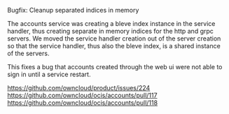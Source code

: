 Bugfix: Cleanup separated indices in memory

The accounts service was creating a bleve index instance in the service handler, thus creating separate in memory indices for the http and grpc servers. We moved the service handler creation out of the server creation so that the service handler, thus also the bleve index, is a shared instance of the servers.

This fixes a bug that accounts created through the web ui were not able to sign in until a service restart.

<https://github.com/owncloud/product/issues/224>
<https://github.com/owncloud/ocis/accounts/pull/117>
<https://github.com/owncloud/ocis/accounts/pull/118>

